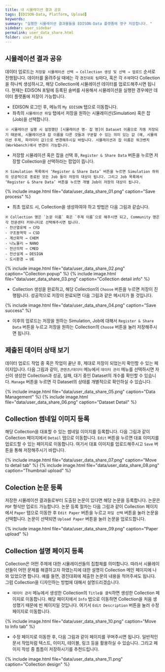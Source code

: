 ```yaml
---
title: 내 시뮬레이션 결과 공유
tags: [EDISON-Data, Platform, Upload]
keywords:
summary: "실행한 시뮬레이션 결과물들을 EDISON-Data 플랫폼에 영구 저장합니다. "
sidebar: user_sidebar
permalink: user_data_share.html
folder: user_data
---
```

## 시뮬레이션 결과 공유
데이터 업로드는 `저장할 시뮬레이션 선택 → Collection 생성 및 선택 → 업로드` 순서로 진행됩니다. 데이터를 올려주실 때에는 각 `경진대회 팀`마다, 혹은 각 `주제`마다 Collection을 하나씩 생성하시고, 해당 Collection에 시뮬레이션 데이터를 업로드해주시면 됩니다. 현재는 EDISON 포털에 등록된 솔버를 사용해서 시뮬레이션을 실행한 경우에만 데이터 플랫폼에 저장이 가능합니다.

- EDISON 로그인 후, 메뉴의 `My EDISON` 탭으로 이동합니다.
- 좌측의 `시뮬레이션 파일` 탭에서 저장을 원하는 시뮬레이션(Simulation) 혹은 잡(Job)을 선택합니다.
```
※ 시뮬레이션 실행 시 설정했던 [시뮬레이션 명- 잡 명]이 Dataset 이름으로 자동 저장되기 때문에, 시뮬레이션과 잡 이름을 다른 것들과 구분할 수 있는 의미 있는 값 (예, 시뮬레이션 주제, 파라미터 값)으로 변경해주시길 바랍니다. 시뮬레이션과 잡 이름은 워크벤치 (Workbench)에서 변경이 가능합니다.
```
- 저장할 시뮬레이션 혹은 잡을 선택 후, `Register & Share Data` 버튼을 누르면 저장할 Collection을 선택하라는 팝업이 뜹니다.
```
※ Simulation 목록에서 ‘Register & Share Data’ 버튼을 누르면 Simulation 하위의 성공적으로 종료된 모든 Job 들이 저장의 대상이 됩니다. 그리고 Job 목록에서 ‘Register & Share Data’ 버튼을 누르면 개별 Job이 저장의 대상이 됩니다.
```

{% include image.html file="data/user_data_share_01.png" caption="Save process" %}

- 최초 업로드 시, Collection을 생성하여야 하고 방법은 다음 그림과 같습니다.
```
※ Collection 명은 `논문 이름` 혹은 `주제 이름`으로 해주시면 되고, Community 명은 각 전문센터 커뮤니티로 선택해주시면 됩니다.
- 전산열유체 → CFD
- 구조동역학 → CSD
- 계산화학 → CHEM
- 나노물리 → NANO
- 전산의학 → CMED
- 전산설계 → DESIGN
- 도시환경 → UE
```
{% include image.html file="data/user_data_share_02.png" caption="Collection popup" %}
{% include image.html file="data/user_data_share_03.png" caption="Collection detail info" %}

- Collection 생성을 완료하고, 해당 Collection의 `Choose` 버튼을 누르면 저장이 진행됩니다. 성공적으로 저장이 완료되면 다음 그림과 같은 메시지가 뜰 것입니다.

{% include image.html file="data/user_data_share_04.png" caption="Save success" %}

- 이후의 업로드는 저장을 원하는 Simulation, Job에 대해서 `Register & Share Data` 버튼을 누르고 저장을 원하는 Collection의 `Choose` 버튼을 눌러 저장해주시면 됩니다.


## 제출된 데이터 상태 보기
데이터 업로드 작업 중 혹은 작업이 끝난 후, 제대로 저장이 되었는지 확인할 수 있는 페이지입니다. 다음 그림과 같이, `콘텐츠/데이터` 메뉴에서 `데이터 관리` 메뉴를 선택하시면 자신이 생성한 Collection과 성공, 실패, 대기 중인 Dataset의 개수를 확인할 수 있습니다. `Manage` 버튼을 누르면 각 Dataset의 상태를 개별적으로 확인하실 수 있습니다.

{% include image.html file="data/user_data_share_05.png" caption="Data Management" %}
{% include image.html file="data/user_data_share_06.png" caption="Dataset Detail" %}

## Collection 썸네일 이미지 등록
해당 Collection을 대표할 수 있는 썸네일 이미지를 등록합니다. 다음 그림과 같이 Collection 페이지에서 `Detail` 탭으로 이동합니다. `Edit` 버튼을 누르면 대표 이미지를 업로드할 수 있는 페이지로 이동합니다. 여기서 대표 이미지를 업로드해주시고 `Save` 버튼을 통해 저장해주시기 바랍니다.

{% include image.html file="data/user_data_share_07.png" caption="Move to detail tab" %}
{% include image.html file="data/user_data_share_08.png" caption="Thumbnail upload" %}

## Colection 논문 등록
저장한 시뮬레이션 결과들로부터 도출된 논문이 있다면 해당 논문을 등록합니다. 논문은 `PDF` 형식만 업로드 가능합니다. 논문 등록 절차는 다음 그림과 같이 Collection 페이지에서 `Paper` 탭으로 이동한 후 `Edit Paper` 버튼을 누르고 `파일 선택` 버튼을 눌러 논문을 선택합니다. 논문이 선택되면 `Upload Paper` 버튼을 눌러 논문을 업로드합니다.

{% include image.html file="data/user_data_share_09.png" caption="Paper upload" %}

## Collection 설명 페이지 등록
Collection은 어떤 주제에 대한 시뮬레이션들의 집합체를 의미합니다. 따라서 시뮬레이션들이 어떤 문제를 해결하고자 하였는지에 대한 설명이 Collection 메인 페이지에 나와 있었으면 합니다. 예를 들면, 경진대회에 제출한 논문의 내용을 적어주셔도 됩니다. 그럼 Collection을 디자인하는 방법에 대해서 설명드리겠습니다.
- `데이터 관리` 메뉴에서 생성한 Collection의 `Title을 클릭`하면 생성한 Collection 페이지로 이동합니다. 해당 페이지에서 `Info` 탭으로 이동하면 Collection을 처음 생성했기 때문에 빈 페이지일 것입니다. 여기서 `Edit Description` 버튼을 눌러 수정 페이지로 이동합니다.

{% include image.html file="data/user_data_share_10.png" caption="Move to Info tab" %}

- 수정 페이지로 이동한 후, 다음 그림과 같이 페이지를 꾸며주시면 됩니다. 일반적인 문서 작업처럼 텍스트, 이미지, 테이블, 링크 등을 활용하실 수 있습니다. 그리고 페이지 작성 중 틈틈이 저장하시기를 추천드립니다.

{% include image.html file="data/user_data_share_11.png" caption="Collection design" %}
